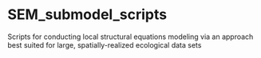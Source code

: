 # SEM_submodel_scripts
Scripts for conducting local structural equations modeling via an approach best suited for large, spatially-realized ecological data sets 
